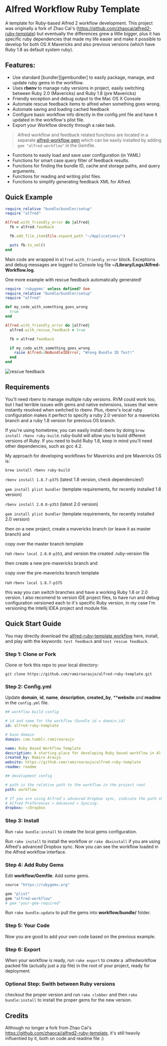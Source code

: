 # Alfred Workflow Ruby Template

A template for Ruby-based Alfred 2 workflow development. This project was originally a fork of Zhao Cai's (https://github.com/zhaocai/alfred2-ruby-template) but eventually the differences grew a little bigger, plus it has specific ruby dependencies that made my life easier and make it possible to develop for both OS X Mavericks and also previous versions (which have Ruby 1.8 as default system ruby).

## Features:

* Use standard [bundler][gembundler] to easily package, manage, and update ruby gems in the workflow.
* Uses **rbenv** to manage ruby versions in project, easily switching between Ruby 2.0 (Mavericks) and Ruby 1.8 (pre Mavericks)
* Friendly exception and debug output to the Mac OS X Console
* Automate rescue feedback items to alfred when something goes wrong.
* Automate saving and loading cached feedback
* Configure basic workflow info directly in the config.yml file and have it updated in the workflow's plist file.
* Export your Workflow directly through a rake task.

> Alfred workflow and feedback related functions are located in a separate [alfred-workflow gem]( https://github.com/zhaocai/alfred-workflow ) which can be easily installed by adding `gem "alfred-workflow"` in the Gemfile.

* Functions to easily load and save user configuration (in YAML)
* Functions for smart case query filter of feedback results.
* Functions for finding the bundle ID, cache and storage paths, and query arguments.
* Functions for reading and writing plist files.
* Functions to simplify generating feedback XML for Alfred.


## Quick Example

```ruby
require_relative "bundle/bundler/setup"
require "alfred"

Alfred.with_friendly_error do |alfred|
  fb = alfred.feedback

  fb.add_file_item(File.expand_path "~/Applications/")

  puts fb.to_xml()
end
```

Main code are wrapped in `Alfred.with_friendly_error` block. Exceptions and debug messages are logged to Console log file **~/Library/Logs/Alfred-Workflow.log**.

One more example with rescue feedback automatically generated!

```ruby
require 'rubygems' unless defined? Gem
require_relative "bundle/bundler/setup"
require "alfred"

def my_code_with_something_goes_wrong
  true
end

Alfred.with_friendly_error do |alfred|
  alfred.with_rescue_feedback = true

  fb = alfred.feedback

  if my_code_with_something_goes_wrong
    raise Alfred::NoBundleIDError, "Wrong Bundle ID Test!"
  end
end
```

![rescue feedback](https://raw.github.com/ramiroaraujo/alfred-ruby-template/master/screenshots/rescue%20feedback.png)


## Requirements

You'll need rbenv to manage multiple ruby versions. RVM could work too, but I had terrible issues with gems and native extensions, issues that were instantly resolved when switched to rbenv. Plus, rbenv's local ruby configuration makes it perfect to specify a ruby 2.0 version for a mavericks branch and a ruby 1.8 version for previous OS branch.

If you're using homebrew, you can easily install rbenv by doing ```brew install rbenv ruby-build```. ruby-build will allow you to build different versions of Ruby. If you need to build Ruby 1.8, keep in mind you'll need other dependencies, such as gcc 4.2.

My approach for developing workflows for Mavericks and pre Mavericks OS is:

```brew install rbenv ruby-build```

```rbenv install 1.8.7-p375``` (latest 1.8 version, check dependencies!)

```gem install plist bundler``` (template requirements, for recently installed 1.8 version)

```rbenv install 2.0.0-p353``` (latest 2.0 version)

```gem install plist bundler``` (template requirements, for recently installed 2.0 version)

then on a new project, create a mavericks branch (or leave it as master branch) and

copy over the master branch template

run ```rbenv local 2.0.0-p353```, and version the created .ruby-version file

then create a new pre-mavericks branch and

copy over the pre-mavericks branch template

run ```rbenv local 1.8.7-p375```

this way you can switch branches and have a working Ruby 1.8 or 2.0 version. I also recomend to version IDE project files, to have run and debug configuration versioned each to it's specific Ruby version, in my case I'm versioning the Intellij IDEA project and module file.


## Quick Start Guide

You may directly download the [alfred-ruby-template workflow]( https://github.com/ramiroaraujo/alfred-ruby-template/raw/master/alfred-ruby-template.alfredworkflow ) here, install, and play with the keywords: `test feedback` and `test rescue feedback`.

### Step 1: Clone or Fork

Clone or fork this repo to your local directory:

`git clone https://github.com/ramiroaraujo/alfred-ruby-template.git`

### Step 2: Config.yml
Update **domain**, **id**, **name**, **description**, **created_by**, ****website** and **readme** in the `config.yml` file.

```yaml
## workflow build config

# id and name for the workflow (bundle id = domain.id)
id: alfred-ruby-template

# base domain
domain: com.tumblr.ramiroaraujo

name: Ruby Based Workflow Template
description: A starting place for developing Ruby based workflow in Alfred
created_by: Ramiro Araujo
website: https://github.com/ramiroaraujo/alfred-ruby-template
readme: readme

## development config

# path is the relative path to the workflow in the project root
path: workflow

# If you are using Alfred's advanced Dropbox sync, indicate the path shown in
# Alfred Preferences > Advanced > Syncing:
dropbox: ~/Dropbox
```

### Step 3: Install

Run ```rake bundle:install``` to create the local gems configuration.

Run `rake install` to install the workflow or `rake dbxinstall` if you are using Alfred's advanced Dropbox sync. Now you can see the workflow loaded in the
Alfred workflow interface.

### Step 4: Add Ruby Gems

Edit **workflow/Gemfile**. Add some gems.

```ruby
source "https://rubygems.org"

gem "plist"
gem "alfred-workflow"
# gem "your-gem-required"
```

Run `rake bundle:update` to pull the gems into **workflow/bundle/** folder.

### Step 5: Your Code

Now you are good to add your own code based on the previous example.

### Step 6: Export

When your workflow is ready, run ```rake export``` to create a .alfredworkflow packed file (actually just a zip file) in the root of your project, ready for deployment.


### Optional Step: Swith between Ruby versions

checkout the proper version and run ```rake clobber``` and then ```rake bundle:install``` to install the proper gems for the new version.


## Credits

Although no longer a fork from Zhao Cai's https://github.com/zhaocai/alfred2-ruby-template, it's still heavily influentied by it, both on code and readme file :)

